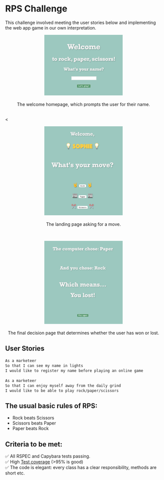 # RPS Challenge
This challenge involved meeting the user stories below and implementing the web app game in our own interpretation.
<br>
<p align="center">
<img src="images/Welcome_page.png" width="50%">
<br><br>
  The welcome homepage, which prompts the user for their name.
</p>
<br><
<p align="center">
<img src="images/RPS_Move.png" width="50%">
<br><br>
  The landing page asking for a move.
</p>
<br>
<p align="center">
<img src="images/Final_page.png" width="50%">
<br><br>
  The final decision page that determines whether the user has won or lost.
</p>

User Stories
----

```
As a marketeer
So that I can see my name in lights
I would like to register my name before playing an online game

As a marketeer
So that I can enjoy myself away from the daily grind
I would like to be able to play rock/paper/scissors
```

## The usual basic rules of RPS:

- Rock beats Scissors
- Scissors beats Paper
- Paper beats Rock

## Criteria to be met:
✅ All RSPEC and Capybara tests passing.\
✅ High [Test coverage](https://github.com/makersacademy/course/blob/master/pills/test_coverage.md) (>95% is good)\
✅ The code is elegant: every class has a clear responsibility, methods are short etc.
